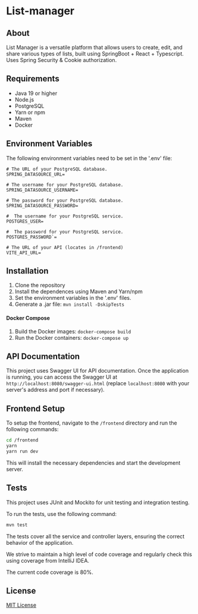 # List-manager

## About
List Manager is a versatile platform that allows users to create, edit, and share various types of lists, built using SpringBoot + React + Typescript. Uses Spring Security & Cookie authorization.

## Requirements

- Java 19 or higher
- Node.js
- PostgreSQL
- Yarn or npm
- Maven
- Docker

## Environment Variables
The following environment variables need to be set in the '.env' file:
```properties
# The URL of your PostgreSQL database.
SPRING_DATASOURCE_URL=

# The username for your PostgreSQL database.
SPRING_DATASOURCE_USERNAME=

# The password for your PostgreSQL database.
SPRING_DATASOURCE_PASSWORD=

#  The username for your PostgreSQL service.
POSTGRES_USER=

#  The password for your PostgreSQL service.
POSTGRES_PASSWORD`=

# The URL of your API (locates in /frontend)
VITE_API_URL= 
```
## Installation

1. Clone the repository
2. Install the dependences using Maven and Yarn/npm
3. Set the environment variables in the '.env' files.
4. Generate a .jar file: ```mvn install -DskipTests```

#### Docker Compose
1. Build the Docker images: ```docker-compose build```
2. Run the Docker containers: ```docker-compose up```

## API Documentation
This project uses Swagger UI for API documentation. Once the application is running, you can access the Swagger UI at `http://localhost:8080/swagger-ui.html` (replace `localhost:8080` with your server's address and port if necessary).
## Frontend Setup

To setup the frontend, navigate to the `/frontend` directory and run the following commands:

```bash
cd /frontend
yarn
yarn run dev
```
This will install the necessary dependencies and start the development server.

## Tests

This project uses JUnit and Mockito for unit testing and integration testing.

To run the tests, use the following command:

```bash
mvn test
```
The tests cover all the service and controller layers, ensuring the correct behavior of the application.

We strive to maintain a high level of code coverage and regularly check this using coverage from IntelliJ IDEA.

The current code coverage is 80%.
## License

[MIT License](LICENSE)